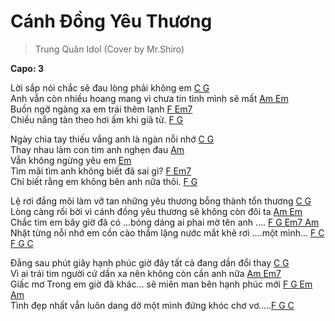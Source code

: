 # Cánh Đồng Yêu Thương
> Trung Quân Idol (Cover by Mr.Shiro)

**Capo: 3**

Lời sắp nói chắc sẽ đau lòng phải không em [C G]()<br>
Anh vẫn còn nhiều hoang mang vì chưa tin tình mình sẽ mất [Am Em]()<br>
Buồn ngỡ ngàng xa em trái thêm lạnh [F Em7]()<br>
Chiều nắng tàn theo hơi ấm khi giã từ. [F G]()<br>

Ngày chia tay thiếu vắng anh là ngàn nỗi nhớ [C G]()<br>
Thay nhau làm con tim anh nghẹn đau [Am]()<br>
Vẫn không ngừng yêu em [Em]()<br>
Tìm mãi tìm anh không biết đã sai gì? [F Em7]()<br>
Chỉ biết rằng em không bên anh nữa thôi. [F G]()<br>

Lệ rơi đắng môi làm vỡ tan những yêu thương bỗng thành tổn thương [C G]()<br>
Lòng càng rối bời vì cánh đồng yêu thương sẽ không còn đôi ta [Am Em]()<br>
Chắc tim em bây giờ đã có ...bóng dáng ai phai mờ tên anh .... [F G Em7 Am]()<br>
Nhặt từng nỗi nhớ em cồn cào thầm lặng nước mắt khẽ rơi ....một mình... [F C F G C]()<br>

Đằng sau phút giây hạnh phúc giờ đây tất cả đang dần đổi thay [C G]()<br>
Vì ai trái tim người cứ dần xa nên không còn cần anh nữa [Am Em7]()<br>
Giấc mơ Trong em giờ đã khác... sẽ miên man bên hạnh phúc mới [F G Em Am]()<br>
Tình đẹp nhất vẫn luôn dang dở một mình đứng khóc chơ vơ.....[F G C]()<br>

